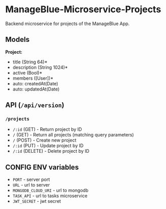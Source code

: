 # ManageBlue-Microservice-Projects
Backend microservice for projects of the ManageBlue App.

## Models

**Project:**
- title (String 64)*
- description (String 1024)*
- active (Bool)*
- members ([User])*
- auto: createdAt(Date)
- auto: updatedAt(Date)


## API (`/api/version`)

### `/projects`
- `/:id` (GET) - Return project by ID
- `/` (GET) - Return all projects (matching query parameters)
- `/` (POST) - Create new project
- `/:id` (PUT) - Update project by ID
- `/:id` (DELETE) - Delete project by ID

## CONFIG ENV variables
- `PORT` - server port
- `URL` - url to server
- `MONGODB_CLOUD_URI` - url to mongodb
- `TASK_API` - url to tasks microservice
- `JWT_SECRET` - jwt secret


